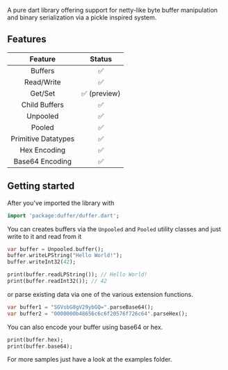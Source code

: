 A pure dart library offering support for netty-like byte buffer manipulation and binary serialization
via a pickle inspired system.

## Features

| Feature                | Status
| :--------------------: | :------------:  |
| Buffers                | ✅              |
| Read/Write             | ✅              |
| Get/Set                | ✅ (preview)    |
| Child Buffers          | ✅              |
| Unpooled               | ✅              |
| Pooled                 | ✅              |
| Primitive Datatypes    | ✅              |
| Hex Encoding           | ✅              |
| Base64 Encoding        | ✅              |


## Getting started

After you've imported the library with
```dart
import 'package:duffer/duffer.dart';
```

You can creates buffers via the `Unpooled` and `Pooled`
utility classes and just write to it and read from it
```dart
var buffer = Unpooled.buffer();
buffer.writeLPString("Hello World!");
buffer.writeInt32(42);

print(buffer.readLPString()); // Hello World!
print(buffer.readInt32()); // 42
```

or parse existing data via one of the various extension functions.
```dart
var buffer1 = "SGVsbG8gV29ybGQ=".parseBase64();
var buffer2 = "0000000b48656c6c6f20576f726c64".parseHex();
```

You can also encode your buffer using base64 or hex.
```dart
print(buffer.hex);
print(buffer.base64);
```

For more samples just have a look at the examples folder.
